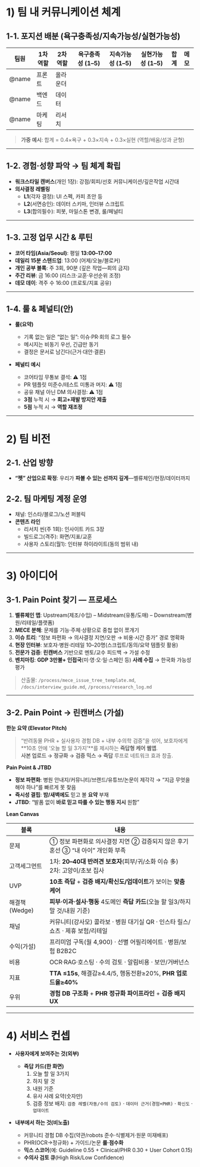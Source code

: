 # 1) 팀 내 커뮤니케이션 체계

## 1-1. 포지션 배분 (욕구충족성/지속가능성/실현가능성)

| 팀원 | 1차 역할 | 2차 역할 | 욕구충족성 (1–5) | 지속가능성 (1–5) | 실현가능성 (1–5) | 합계 | 메모 |
|---|---|---|---:|---:|---:|---:|---|
| @name | 프론트 | 올라운더 |  |  |  |  |  |
| @name | 백엔드 | 데이터 |  |  |  |  |  |
| @name | 마케팅 | 리서치 |  |  |  |  |  |

> **가중 예시**: 합계 = 0.4×욕구 + 0.3×지속 + 0.3×실현 (역할/배움/성과 균형)

---

## 1-2. 경험·성향 파악 → 팀 체계 확립
- **워크스타일 캔버스**(개인 1장): 강점/회피/선호 커뮤니케이션/깊은작업 시간대
- **의사결정 레벨링**  
  - **L1**(각자 결정): UI 스펙, 카피 초안 등  
  - **L2**(서면승인): 데이터 스키마, 인터뷰 스크립트  
  - **L3**(합의필수): 피봇, 마일스톤 변경, 룰/페널티

---

## 1-3. 고정 업무 시간 & 루틴
- **코어 타임(Asia/Seoul)**: 평일 **13:00–17:00**  
- **데일리 15분 스탠드업**: 13:00 (어제/오늘/블로커)  
- **개인 공부 블록**: 주 3회, 90분 (깊은 작업—회의 금지)  
- **주간 리뷰**: 금 16:00 (리스크·교훈·우선순위 조정)  
- **데모 데이**: 격주 수 16:00 (프로토/지표 공유)

---

## 1-4. 룰 & 페널티(안)
- **룰(요약)**  
  - 기록 없는 일은 “없는 일”: 이슈·PR·회의 로그 필수  
  - 메시지는 비동기 우선, 긴급만 동기  
  - 결정은 문서로 남긴다(근거·대안·결론)

- **페널티 예시**  
  - 코어타임 무통보 결석: ⚠ 1점  
  - PR 템플릿 미준수/테스트 미통과 머지: ⚠ 1점  
  - 공유 채널 아닌 DM 의사결정: ⚠ 1점  
  - **3점** 누적 시 → **회고+재발 방지안 제출**  
  - **5점** 누적 시 → **역할 재조정**

---

# 2) 팀 비전

## 2-1. 산업 방향
- **“펫” 산업으로 확정**: 우리가 **파볼 수 있는 선까지 깊게**—벨류체인/현장/데이터까지

## 2-2. 팀 마케팅 계정 운영
- 채널: 인스타/블로그/노션 퍼블릭  
- **콘텐츠 라인**  
  - 리서치 씬(주 1회): 인사이트 카드 3장  
  - 빌드로그(격주): 화면/지표/교훈  
  - 사용자 스토리(월1): 인터뷰 하이라이트(동의 범위 내)

---

# 3) 아이디어

## 3-1. Pain Point 찾기 — 프로세스

1. **벨류체인 맵**: Upstream(제조/수입) – Midstream(유통/도매) – Downstream(병원/리테일/플랫폼)  
2. **MECE 분해**: 문제를 기능·주체·상황으로 중첩 없이 쪼개기  
3. **이슈 트리**: “정보 파편화 → 의사결정 지연/오판 → 비용·시간 증가” 경로 명확화  
4. **현장 인터뷰**: 보호자·병원·리테일 10–20명(스크립트/동의/요약 템플릿 활용)  
5. **전문가 검증**: **린캔버스** 기반으로 멘토/교수 피드백 → 가설 수정  
6. **벤치마킹**: **GDP 3만불+ 인접국**(미·영·오·일·스페인 등) **사례 수집** → 한국화 가능성 평가  

> 산출물: `/process/mece_issue_tree_template.md`, `/docs/interview_guide.md`, `/process/research_log.md`

---

## 3-2. Pain Point → 린캔버스 (가설)

**한눈 요약 (Elevator Pitch)**  
> “반려동물 PHR + 실사용자 경험 DB + 내부 수의학 검증”을 섞어, 보호자에게 **10초 안에 ‘오늘 할 일 3가지’**를 제시하는 **즉답형 케어 웹앱**.  
> **사본 업로드 → 정규화 → 검증 믹스 → 즉답** 루프로 네트워크 효과 창출.

**Pain Point & JTBD**  
- **정보 파편화**: 병원 안내지/커뮤니티/브랜드/유튜브/논문이 제각각 → “지금 무엇을 해야 하나”를 빠르게 못 찾음  
- **즉시성 결핍**: **밤/새벽에도** 믿고 볼 **요약** 부재  
- **JTBD**: “발품 없이 **바로 믿고 따를 수 있는 행동 지시** 원함”

**Lean Canvas**

| 블록 | 내용 |
|---|---|
| 문제 | ① 정보 파편화로 의사결정 지연 ② 검증되지 않은 후기 혼선 ③ “내 아이” 개인화 부족 |
| 고객세그먼트 | 1차: **20–40대 반려견 보호자**(피부/귀/소화 이슈 多)<br>2차: 고양이/초보 집사 |
| UVP | **10초 즉답** + **검증 배지/확신도/업데이트**가 보이는 **맞춤 케어** |
| 해결책(Wedge) | **피부·이과·설사·행동** 4도메인 **즉답 카드**(오늘 할 일3/하지 말 것/내원 기준) |
| 채널 | 커뮤니티(강사모) 콜라보 · 병원 대기실 QR · 인스타 릴스/쇼츠 · 제휴 보험/리테일 |
| 수익(가설) | 프리미엄 구독(월 4,900) · 선별 어필리에이트 · 병원/보험 B2B2C |
| 비용 | OCR·RAG·호스팅 · 수의 검토 · 알림비용 · 보안/거버넌스 |
| 지표 | **TTA ≤15s**, 해결감≥4.4/5, 행동전환≥20%, **PHR 업로드율≥40%** |
| 우위 | **경험 DB 구조화** + **PHR 정규화 파이프라인** + **검증 배지 UX** |

---

# 4) 서비스 컨셉

- **사용자에게 보여주는 것(외부)**  
  - **즉답 카드(한 화면)**  
    1. 오늘 할 일 3가지  
    2. 하지 말 것  
    3. 내원 기준  
    4. 유사 사례 요약(숫자만)  
    5. 검증 정보 배지: `검증 레벨(자동/수의 검토)` · `데이터 근거(경험+PHR)` · `확신도` · `업데이트`

- **내부에서 하는 것(비노출)**  
  - 커뮤니티 경험 DB 수집(약관/robots 준수·식별제거·원문 미재배포)  
  - PHR(OCR→정규화) + 가이드/논문 **룰·점수화**  
  - **믹스 스코어**(예: Guideline 0.55 + Clinical/PHR 0.30 + User Cohort 0.15)  
  - **수의사 검토 큐**(High Risk/Low Confidence)
